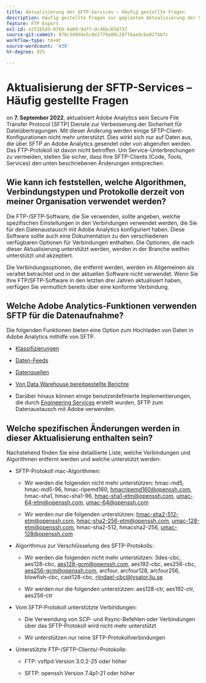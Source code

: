 ```yaml
---
title: Aktualisierung der SFTP-Services – Häufig gestellte Fragen
description: Häufig gestellte Fragen zur geplanten Aktualisierung der SFTP-Services im Mai 2022.
feature: FTP Export
exl-id: e271b545-0769-4a69-9d7f-dc46bc654737
source-git-commit: 970c3d9d4e5c8e2779a99c287f6aedcbe02fbb7c
workflow-type: tm+mt
source-wordcount: '439'
ht-degree: 92%

---
```


# Aktualisierung der SFTP-Services – Häufig gestellte Fragen

on **7. September 2022**, aktualisiert Adobe Analytics sein Secure File Transfer Protocol [SFTP] Dienste zur Verbesserung der Sicherheit für Dateiübertragungen. Mit dieser Änderung werden einige SFTP-Client-Konfigurationen nicht mehr unterstützt. Dies wirkt sich nur auf Daten aus, die über SFTP an Adobe Analytics gesendet oder von abgerufen werden. Das FTP-Protokoll ist davon nicht betroffen. Um Service-Unterbrechungen zu vermeiden, stellen Sie sicher, dass Ihre SFTP-Clients (Code, Tools, Services) den unten beschriebenen Änderungen entsprechen.

## Wie kann ich feststellen, welche Algorithmen, Verbindungstypen und Protokolle derzeit von meiner Organisation verwendet werden?

Die FTP-/SFTP-Software, die Sie verwenden, sollte angeben, welche spezifischen Einstellungen in den Verbindungen verwendet werden, die Sie für den Datenaustausch mit Adobe Analytics konfiguriert haben. Diese Software sollte auch eine Dokumentation zu den verschiedenen verfügbaren Optionen für Verbindungen enthalten. Die Optionen, die nach dieser Aktualisierung unterstützt werden, werden in der Branche weithin unterstützt und akzeptiert.

Die Verbindungsoptionen, die entfernt werden, werden im Allgemeinen als veraltet betrachtet und in der aktuellen Software nicht verwendet. Wenn Sie Ihre FTP/SFTP-Software in den letzten drei Jahren aktualisiert haben, verfügen Sie vermutlich bereits über eine konforme Verbindung.

## Welche Adobe Analytics-Funktionen verwenden SFTP für die Datenaufnahme?

Die folgenden Funktionen bieten eine Option zum Hochladen von Daten in Adobe Analytics mithilfe von SFTP.

* [Klassifizierungen](https://experienceleague.adobe.com/docs/analytics/export/ftp-and-sftp/set-up-ftp-accounts/ftp-saint.html?lang=de)

* [Daten-Feeds](https://experienceleague.adobe.com/docs/analytics/export/ftp-and-sftp/set-up-ftp-accounts/ftp-datafeeds.html?lang=de)

* [Datenquellen](https://experienceleague.adobe.com/docs/analytics/export/ftp-and-sftp/set-up-ftp-accounts/ftp-datasources.html?lang=de)

* [Von Data Warehouse bereitgestellte Berichte](https://experienceleague.adobe.com/docs/analytics/export/ftp-and-sftp/set-up-ftp-accounts/ftp-dw-reports.html?lang=de)

* Darüber hinaus können einige benutzerdefinierte Implementierungen, die durch [Engineering Services](https://experienceleague.adobe.com/docs/analytics/export/ftp-and-sftp/set-up-ftp-accounts/ftp-eng-services.html?lang=de) erstellt wurden, SFTP zum Datenaustausch mit Adobe verwenden.

## Welche spezifischen Änderungen werden in dieser Aktualisierung enthalten sein?

Nachstehend finden Sie eine detaillierte Liste, welche Verbindungen und Algorithmen entfernt werden und welche unterstützt werden:

* SFTP-Protokoll mac-Algorithmen:

   * Wir werden die folgenden nicht mehr unterstützen: hmac-md5, hmac-md5-96, hmac-ripemd160, hmacripemd160@openssh.com, hmac-sha1, hmac-sha1-96, hmac-sha1-etm@openssh.com, umac-64-etm@openssh.com, umac-64@openssh.com

   * Wir werden nur die folgenden unterstützen: hmac-sha2-512-etm@openssh.com, hmac-sha2-256-etm@openssh.com, umac-128-etm@openssh.com, hmac-sha2-512, hmacsha2-256, umac-128@openssh.com

* Algorithmus zur Verschlüsselung des SFTP-Protokolls:

   * Wir werden die folgenden nicht mehr unterstützen: 3des-cbc, aes128-cbc, aes128-gcm@openssh.com, aes192-cbc, aes256-cbc, aes256-gcm@openssh.com, arcfour, arcfour128, arcfour256, blowfish-cbc, cast128-cbc, rijndael-cbc@lysator.liu.se

   * Wir werden nur die folgenden unterstützen: aes128-ctr, aes192-ctr, aes256-ctr

* Vom SFTP-Protokoll unterstützte Verbindungen:

   * Die Verwendung von SCP- und Rsync-Befehlen oder Verbindungen über das SFTP-Protokoll wird nicht mehr unterstützt

   * Wir unterstützen nur reine SFTP-Protokollverbindungen

* Unterstützte FTP-/SFTP-Clients/-Protokolle:

   * FTP: vsftpd Version 3.0.2-25 oder höher

   * SFTP: openssh Version 7.4p1-21 oder höher
